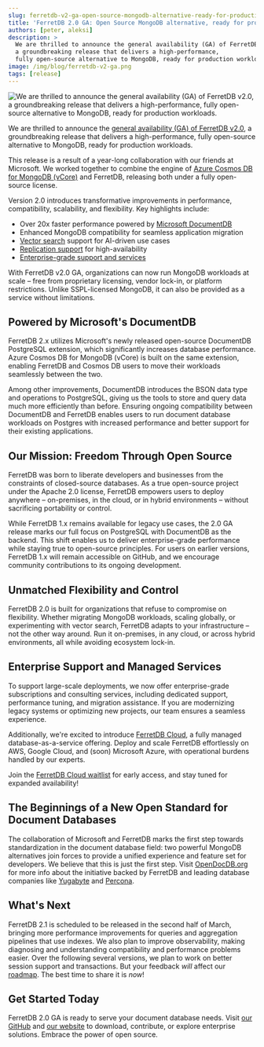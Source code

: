 ```yaml
---
slug: ferretdb-v2-ga-open-source-mongodb-alternative-ready-for-production
title: 'FerretDB 2.0 GA: Open Source MongoDB alternative, ready for production'
authors: [peter, aleksi]
description: >
  We are thrilled to announce the general availability (GA) of FerretDB v2.0,
  a groundbreaking release that delivers a high-performance,
  fully open-source alternative to MongoDB, ready for production workloads. 
image: /img/blog/ferretdb-v2-ga.png
tags: [release]
---
```


![We are thrilled to announce the general availability (GA) of FerretDB v2.0, a groundbreaking release that delivers a high-performance, fully open-source alternative to MongoDB, ready for production workloads.](/img/blog/ferretdb-v2-ga.png)

We are thrilled to announce the
[general availability (GA) of FerretDB v2.0](https://github.com/FerretDB/FerretDB/releases/tag/v2.0.0),
a groundbreaking release that delivers a high-performance,
fully open-source alternative to MongoDB, ready for production workloads.

<!--truncate-->

This release is a result of a year-long collaboration with our friends at Microsoft.
We worked together to combine the engine of
[Azure Cosmos DB for MongoDB (vCore)](https://learn.microsoft.com/en-us/azure/cosmos-db/mongodb/vcore/)
and FerretDB, releasing both under a fully open-source license.

Version 2.0 introduces transformative improvements in performance, compatibility, scalability, and flexibility.
Key highlights include:

- Over 20x faster performance powered by [Microsoft DocumentDB](https://github.com/microsoft/documentdb)
- Enhanced MongoDB compatibility for seamless application migration
- [Vector search](https://docs.ferretdb.io/guides/vector-search/) support for AI-driven use cases
- [Replication support](https://docs.ferretdb.io/guides/replication/) for high-availability
- [Enterprise-grade support and services](https://www.ferretdb.com/services)

With FerretDB v2.0 GA, organizations can now run MongoDB workloads at scale – free from proprietary licensing,
vendor lock-in, or platform restrictions.
Unlike SSPL-licensed MongoDB, it can also be provided as a service without limitations.

## Powered by Microsoft's DocumentDB

FerretDB 2.x utilizes Microsoft's newly released open-source DocumentDB PostgreSQL extension,
which significantly increases database performance.
Azure Cosmos DB for MongoDB (vCore) is built on the same extension,
enabling FerretDB and Cosmos DB users to move their workloads seamlessly between the two.

Among other improvements, DocumentDB introduces the BSON data type and operations to PostgreSQL,
giving us the tools to store and query data much more efficiently than before.
Ensuring ongoing compatibility between DocumentDB and FerretDB enables users to run document database workloads
on Postgres with increased performance and better support for their existing applications.

## Our Mission: Freedom Through Open Source

FerretDB was born to liberate developers and businesses from the constraints of closed-source databases.
As a true open-source project under the Apache 2.0 license, FerretDB empowers users to deploy anywhere –
on-premises, in the cloud, or in hybrid environments – without sacrificing portability or control.

While FerretDB 1.x remains available for legacy use cases,
the 2.0 GA release marks our full focus on PostgreSQL with DocumentDB as the backend.
This shift enables us to deliver enterprise-grade performance while staying true to open-source principles.
For users on earlier versions, FerretDB 1.x will remain accessible on GitHub,
and we encourage community contributions to its ongoing development.

## Unmatched Flexibility and Control

FerretDB 2.0 is built for organizations that refuse to compromise on flexibility.
Whether migrating MongoDB workloads, scaling globally, or experimenting with vector search,
FerretDB adapts to your infrastructure – not the other way around.
Run it on-premises, in any cloud, or across hybrid environments, all while avoiding ecosystem lock-in.

## Enterprise Support and Managed Services

To support large-scale deployments, we now offer enterprise-grade subscriptions and consulting services,
including dedicated support, performance tuning, and migration assistance.
If you are modernizing legacy systems or optimizing new projects, our team ensures a seamless experience.

Additionally, we're excited to introduce [FerretDB Cloud](https://cloud.ferretdb.com/),
a fully managed database-as-a-service offering.
Deploy and scale FerretDB effortlessly on AWS, Google Cloud, and (soon) Microsoft Azure,
with operational burdens handled by our experts.

Join the [FerretDB Cloud waitlist](https://cloud.ferretdb.com/signup) for early access,
and stay tuned for expanded availability!

## The Beginnings of a New Open Standard for Document Databases

The collaboration of Microsoft and FerretDB marks the first step towards standardization
in the document database field: two powerful MongoDB alternatives join forces to provide a unified experience
and feature set for developers.
We believe that this is just the first step.
Visit [OpenDocDB.org](https://opendocdb.org) for more info about the initiative backed by FerretDB
and leading database companies like [Yugabyte](https://www.yugabyte.com) and [Percona](https://www.percona.com).

## What's Next

FerretDB 2.1 is scheduled to be released in the second half of March,
bringing more performance improvements for queries and aggregation pipelines that use indexes.
We also plan to improve observability, making diagnosing and understanding compatibility
and performance problems easier.
Over the following several versions, we plan to work on better session support and transactions.
But your feedback _will_ affect our [roadmap](https://github.com/orgs/FerretDB/projects/2/views/1).
The best time to share it is _now_!

## Get Started Today

FerretDB 2.0 GA is ready to serve your document database needs.
Visit [our GitHub](https://github.com/FerretDB) and [our website](https://www.ferretdb.com) to download,
contribute, or explore enterprise solutions.
Embrace the power of open source.
